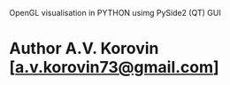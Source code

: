 OpenGL visualisation in PYTHON usimg PySide2 (QT) GUI 

# Author A.V. Korovin [a.v.korovin73@gmail.com]